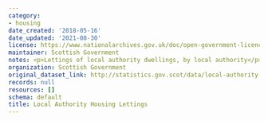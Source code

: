 ```yaml
---
category:
- housing
date_created: '2018-05-16'
date_updated: '2021-08-30'
license: https://www.nationalarchives.gov.uk/doc/open-government-licence/version/3/
maintainer: Scottish Government
notes: <p>Lettings of local authority dwellings, by local authority</p>
organization: Scottish Government
original_dataset_link: http://statistics.gov.scot/data/local-authority-housing-lettings
records: null
resources: []
schema: default
title: Local Authority Housing Lettings
---
```


